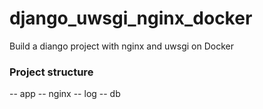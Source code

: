 # django_uwsgi_nginx_docker
Build a diango project with nginx and uwsgi on Docker


### Project structure
-- app
-- nginx
-- log
-- db

